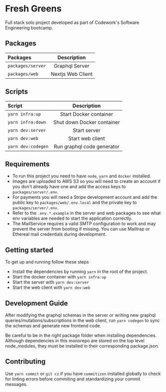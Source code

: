 # Fresh Greens

Full stack solo project developed as part of Codework's Software Engineering bootcamp.

## Packages

| Packages          |    Description    |
| :---------------- | :---------------: |
| `packages/server` |  Graphql Server   |
| `packages/web`    | Nextjs Web Client |

## Scripts

| Script             |        Description         |
| :----------------- | :------------------------: |
| `yarn infra:up`    |   Start Docker container   |
| `yarn infra:down`  | Shut down Docker container |
| `yarn dev:server`  |        Start server        |
| `yarn dev:web`     |      Start web client      |
| `yarn dev:codegen` | Run graphql code generator |

## Requirements

- To run this project you need to have `node`, `yarn` and `docker` installed.
- Images are uploaded to AWS S3 so you will need to create an account if you don't already have one
  and add the access keys to `packages/server/.env`.
- For payments you will need a Stripe development account and add the public key to
  `packages/web/.env.local` and the private key to `packages/server/.env`.
- Refer to the `.env.*.example` in the server and web packages to see what env variables are needed
  to start the application correctly.
- The MailService requires a valid SMTP configuration to work and may prevent the server from
  booting if missing. You can use Mailtrap or Ethereal mail credentials during development.

## Getting started

To get up and running follow these steps

- Install the dependencies by running `yarn` in the root of the project.
- Start the docker container with `yarn infra:up`
- Start the server with `yarn dev:server`
- Start the web client with `yarn dev:web`

## Development Guide

After modifying the graphql schemas in the server or writing new graphql
queries/mutations/subscriptions in the web client, run `yarn codegen` to sync the schemas and
generate new frontend code.

Be careful to be in the right package folder when installing dependencies. Although dependencies in
this monorepo are stored on the top level node_modules, they must be installed in their
corresponding package.json.

## Contributing

Use `yarn commit` or `git cz` if you have `commitizen` installed globally to check for linting
errors before commiting and standardizing your commit messages.
